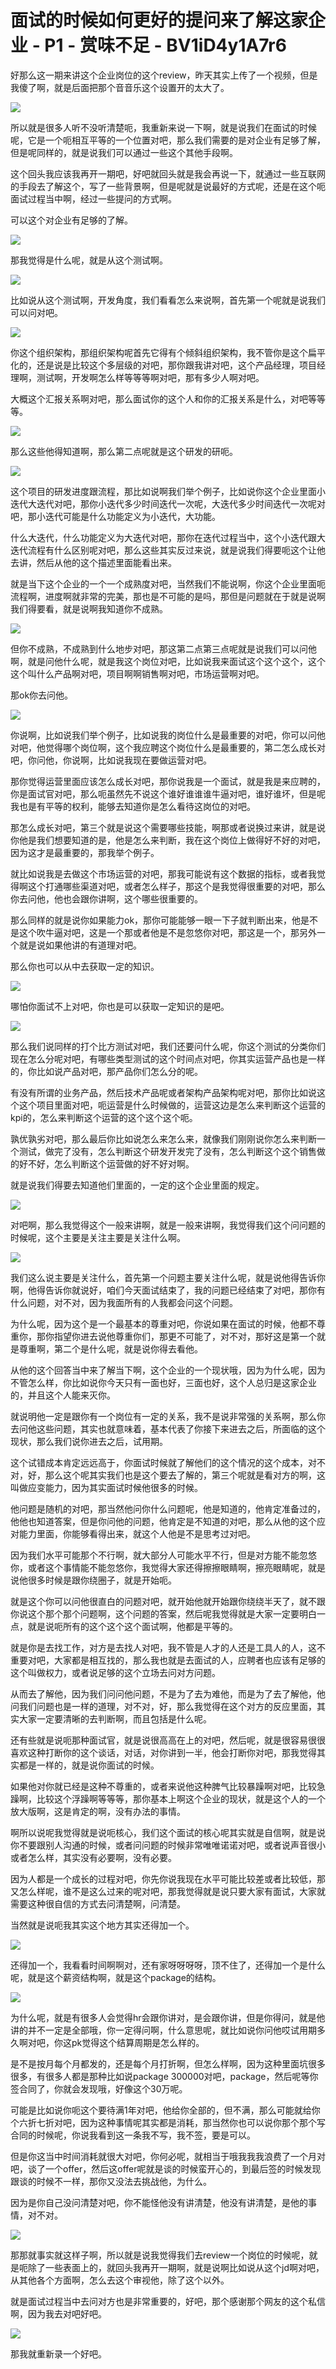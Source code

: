 # 面试的时候如何更好的提问来了解这家企业 - P1 - 赏味不足 - BV1iD4y1A7r6

好那么这一期来讲这个企业岗位的这个review，昨天其实上传了一个视频，但是我傻了啊，就是后面把那个音音乐这个设置开的太大了。



![](img/6b93b3cb883361e4c9d6c0618e4ba4f8_1.png)

所以就是很多人听不没听清楚呃，我重新来说一下啊，就是说我们在面试的时候呢，它是一个呃相互平等的一个位置对吧，那么我们需要的是对企业有足够了解，但是呢同样的，就是说我们可以通过一些这个其他手段啊。

这个回头我应该我再开一期吧，好吧就回头就是我会再说一下，就通过一些互联网的手段去了解这个，写了一些背景啊，但是呢就是说最好的方式呢，还是在这个呃面试过程当中啊，经过一些提问的方式啊。

可以这个对企业有足够的了解。

![](img/6b93b3cb883361e4c9d6c0618e4ba4f8_3.png)

那我觉得是什么呢，就是从这个测试啊。

![](img/6b93b3cb883361e4c9d6c0618e4ba4f8_5.png)

比如说从这个测试啊，开发角度，我们看看怎么来说啊，首先第一个呢就是说我们可以问对吧。

![](img/6b93b3cb883361e4c9d6c0618e4ba4f8_7.png)

你这个组织架构，那组织架构呢首先它得有个倾斜组织架构，我不管你是这个扁平化的，还是说是比较这个多层级的对吧，那你跟我讲对吧，这个产品经理，项目经理啊，测试啊，开发啊怎么样等等等啊对吧，那有多少人啊对吧。

大概这个汇报关系啊对吧，那么面试你的这个人和你的汇报关系是什么，对吧等等等。

![](img/6b93b3cb883361e4c9d6c0618e4ba4f8_9.png)

那么这些他得知道啊，那么第二点呢就是这个研发的研呃。

![](img/6b93b3cb883361e4c9d6c0618e4ba4f8_11.png)

这个项目的研发进度跟流程，那比如说啊我们举个例子，比如说你这个企业里面小迭代大迭代对吧，那你小迭代多少时间迭代一次呢，大迭代多少时间迭代一次呢对吧，那小迭代可能是什么功能定义为小迭代，大功能。

什么大迭代，什么功能定义为大迭代对吧，那你在迭代过程当中，这个小迭代跟大迭代流程有什么区别呢对吧，那么这些其实反过来说，就是说我们得要呃这个让他去讲，然后从他的这个描述里面能看出来。

就是当下这个企业的一个一个成熟度对吧，当然我们不能说啊，你这个企业里面呃流程啊，进度啊就非常的完美，那也是不可能的是吗，那但是问题就在于就是说啊我们得要看，就是说啊我知道你不成熟。



![](img/6b93b3cb883361e4c9d6c0618e4ba4f8_13.png)

但你不成熟，不成熟到什么地步对吧，那这第二点第三点呢就是说我们可以问他啊，就是问他什么呢，就是我这个岗位对吧，比如说我来面试这个这个这个，这个这个叫什么产品啊对吧，项目啊啊销售啊对吧，市场运营啊对吧。

那ok你去问他。

![](img/6b93b3cb883361e4c9d6c0618e4ba4f8_15.png)

你说啊，比如说我们举个例子，比如说我的岗位什么是最重要的对吧，你可以问他对吧，他觉得哪个岗位啊，这个我应聘这个岗位什么是最重要的，第二怎么成长对吧，你问他，你说啊，比如说我现在要做运营对吧。

那你觉得运营里面应该怎么成长对吧，那你说我是一个面试，就是我是来应聘的，你是面试官对吧，那么呃虽然先不说这个谁好谁谁谁牛逼对吧，谁好谁坏，但是呢我也是有平等的权利，能够去知道你是怎么看待这岗位的对吧。

那怎么成长对吧，第三个就是说这个需要哪些技能，啊那或者说换过来讲，就是说你他是我们想要知道的是，他是怎么来判断，我在这个岗位上做得好不好的对吧，因为这才是最重要的，那我举个例子。

就比如说我是去做这个市场运营的对吧，那我可能说有这个数据的指标，或者我觉得啊这个打通哪些渠道对吧，或者怎么样子，那这个是我觉得很重要的对吧，那么你去问他，他也会跟你讲啊，这个哪些很重要的。

那么同样的就是说你如果能力ok，那你可能能够一眼一下子就判断出来，他是不是这个吹牛逼对吧，这是一个那或者他是不是忽悠你对吧，那这是一个，那另外一个就是说如果他讲的有道理对吧。

那么你也可以从中去获取一定的知识。

![](img/6b93b3cb883361e4c9d6c0618e4ba4f8_17.png)

哪怕你面试不上对吧，你也是可以获取一定知识的是吧。

![](img/6b93b3cb883361e4c9d6c0618e4ba4f8_19.png)

那么我们说同样的打个比方测试对吧，我们还要问什么呢，你这个测试的分类你们现在怎么分呢对吧，有哪些类型测试的这个时间点对吧，你其实运营产品也是一样的，你比如说产品对吧，那产品你们怎么分的呢。

有没有所谓的业务产品，然后技术产品呢或者架构产品架构呢对吧，那你比如说这个这个项目里面对吧，呃运营是什么时候做的，运营这边是怎么来判断这个运营的kpi的，怎么来判断这个运营的这个这个这个呃。

孰优孰劣对吧，那么最后你比如说怎么来怎么来，就像我们刚刚说你怎么来判断一个测试，做完了没有，怎么判断这个研发开发完了没有，怎么判断这个这个销售做的好不好，怎么判断这个运营做的好不好对啊。

就是说我们得要去知道他们里面的，一定的这个企业里面的规定。

![](img/6b93b3cb883361e4c9d6c0618e4ba4f8_21.png)

对吧啊，那么我觉得这个一般来讲啊，就是一般来讲啊，我觉得我们这个问问题的时候呢，这个主要是关注主要是关注什么啊。



![](img/6b93b3cb883361e4c9d6c0618e4ba4f8_23.png)

我们这么说主要是关注什么，首先第一个问题主要关注什么呢，就是说他得告诉你啊，他得告诉你就说好，咱们今天面试结束了，我的问题已经结束了对吧，那你有什么问题，对不对，因为我面所有的人我都会问这个问题。

为什么呢，因为这个是一个最基本的尊重对吧，你说如果在面试的时候，他都不尊重你，那你指望你进去说他尊重你们，那更不可能了，对不对，那好这是第一个就是尊重啊，第二个是什么呢，就是说你得去看他。

从他的这个回答当中来了解当下啊，这个企业的一个现状哦，因为为什么呢，因为不管怎么样，你比如说你今天只有一面也好，三面也好，这个人总归是这家企业的，并且这个人能来灭你。

就说明他一定是跟你有一个岗位有一定的关系，我不是说非常强的关系啊，那么你去问他这些问题，其实也就意味着，基本代表了你接下来进去之后，所面临的这个现状，那么我们说你进去之后，试用期。

这个试错成本肯定远远高于，你面试时候就了解他们的这个情况的这个成本，对不对，好，那么这个呢其实我们也是这个要去了解的，第三个呢就是看对方的啊，这叫做应变能力，因为其实面试时候他很多的时候。

他问题是随机的对吧，那当然他问你什么问题呢，他是知道的，他肯定准备过的，他他也知道答案，但是你问他的问题，他肯定是不知道的对吧，那么从他的这个应对能力里面，你能够看得出来，就这个人他是不是思考过对吧。

因为我们水平可能那个不行啊，就大部分人可能水平不行，但是对方能不能忽悠你，或者这个事情能不能忽悠你，我觉得大家还得擦擦眼睛啊，擦亮眼睛呢，就是说他很多时候是跟你绕圈子，就是开始呃。

就是这个你可以问他很直白的问题对吧，就开始他就开始跟你绕绕半天了，就不跟你说这个那个那个问题啊，这个问题的答案，然后呢我觉得就是大家一定要明白一点，就是说呃所有的这个这个这个面试啊，他都是平等的。

就是你是去找工作，对方是去找人对吧，我不管是人才的人还是工具人的人，这不重要对吧，大家都是相互找的，那么我也就是去面试的人，应聘者也应该有足够的这个叫做权力，或者说足够的这个立场去问对方问题。

从而去了解他，因为我们问问他问题，不是为了去为难他，而是为了去了解他，他问我们问题也是一样的道理，对不对，好，那么我觉得在这个对方的反应里面，其实大家一定要清晰的去判断啊，而且包括是什么呢。

还有些就是说呃那种面试官，就是说很高高在上的对吧，然后呢，就是很容易很很喜欢这种打断你的这个谈话，对话，对你讲到一半，他会打断你对吧，那我觉得其实都是一样的，就是说你面试的时候。

如果他对你就已经是这种不尊重的，或者来说他这种脾气比较暴躁啊对吧，比较急躁啊，比较这个浮躁啊等等等，那你基本上啊这个企业的现状，就是这个人的一个放大版啊，这是肯定的啊，没有办法的事情。

啊所以说呢我觉得就是说呃核心，我们这个面试的核心呢其实就是自信啊，就是说你不要跟别人沟通的时候，或者问问题的时候非常唯唯诺诺对吧，或者说声音很小或者怎么样，其实没有必要啊，没有必要。

因为人都是一个成长的过程对吧，你先你说我现在水平可能比较差或者比较低，那又怎么样呢，谁不是这么过来的呢对吧，那我觉得就是说只要大家有面试，大家就需要这种很自信的方式去问清楚啊，问清楚。

当然就是说呃我其实这个地方其实还得加一个。

![](img/6b93b3cb883361e4c9d6c0618e4ba4f8_25.png)

还得加一个，我看看时间啊啊对，还有家呀呀呀呀，顶不住了，还得加一个是什么呢，就是这个薪资结构啊，就是这个package的结构。



![](img/6b93b3cb883361e4c9d6c0618e4ba4f8_27.png)

为什么呢，就是有很多人会觉得hr会跟你讲对，是会跟你讲，但是你得问，就是他讲的并不一定是全部哦，你一定得问啊，什么意思呢，就比如说你问他哎试用期多久啊对吧，你这pk觉得这个结算周期是怎么样的。

是不是按月每个月都发的，还是每个月打折啊，但怎么样啊，因为这种里面坑很多很多，有很多人都是那种比如说package 300000对吧，package，然后呢等你签合同了，你就会发现哦，好像这个30万呢。

可能是比如说你呃这个要待满1年对吧，他给你全部的，但不满，那么可能就给你个六折七折对吧，因为这种事情呢其实都是消耗，那当然你也可以说你那个那个写合同的时候呢，你说我看到这一条我不写，我不签，要是可以。

但是你这当中时间消耗就很大对吧，你何必呢，就相当于哦我我我浪费了一个月对吧，谈了一个offer，然后这offer呢就是谈的时候蛮开心的，到最后签的时候发现跟谈的时候不一样，那你又没法去挑战他，为什么。

因为是你自己没问清楚对吧，你不能怪他没有讲清楚，他没有讲清楚，是他的事情，对不对。

![](img/6b93b3cb883361e4c9d6c0618e4ba4f8_29.png)

那那就事实就这样子啊，所以就是说我觉得我们去review一个岗位的时候呢，就是呃除了一些表面上的，就回头我再开一期啊，就是说啊比如说从这个jd啊对吧，从其他各个方面啊，怎么去这个审视他，除了这个以外。

就是面试过程当中去问对方也是非常重要的，好吧，那个感谢那个网友的这个私信啊，因为我去对吧好吧。

![](img/6b93b3cb883361e4c9d6c0618e4ba4f8_31.png)

那我就重新录一个好吧。